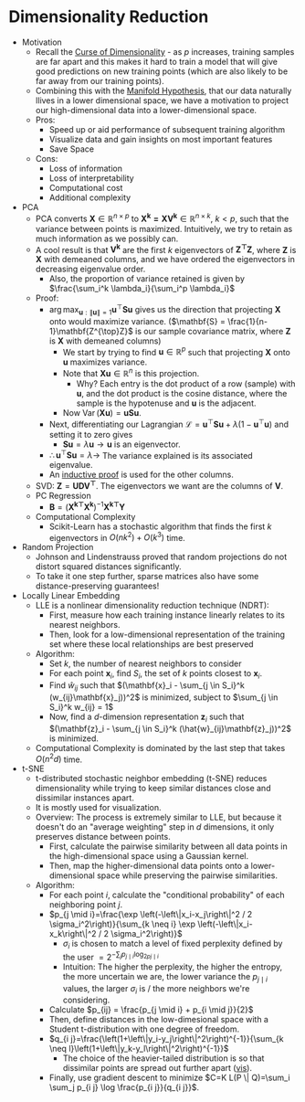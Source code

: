 # Dimensionality Reduction

- Motivation
  - Recall the [Curse of Dimensionality](../../dl/27_misc/notes.md) - as $p$ increases, training samples are far apart and this makes it hard to train a model that will give good predictions on new training points (which are also likely to be far away from our training points).
  - Combining this with the [Manifold Hypothesis](../../dl/27_misc/notes.md), that our data naturally llives in a lower dimensional space, we have a motivation to project our high-dimensional data into a lower-dimensional space.
  - Pros:
    - Speed up or aid performance of subsequent training algorithm
    - Visualize data and gain insights on most important features
    - Save Space
  - Cons:
    - Loss of information
    - Loss of interpretability
    - Computational cost
    - Additional complexity
- PCA
  - PCA converts $\mathbf{X} \in \mathbb{R}^{n \times p}$ to $\mathbf{X^k = XV^k} \in \mathbb{R}^{n \times k}$, $k < p$, such that the variance between points is maximized. Intuitively, we try to retain as much information as we possibly can. 
  - A cool result is that $\mathbf{V^k}$ are the first $k$ eigenvectors of $\mathbf{Z^{\top}}{\mathbf{Z}}$, where $\mathbf{Z}$ is $\mathbf{X}$ with demeaned columns, and we have ordered the eigenvectors in decreasing eigenvalue order. 
    - Also, the proportion of variance retained is given by $\frac{\sum_i^k \lambda_i}{\sum_i^p \lambda_i}$
  - Proof:
    - $\arg\max _{\mathbf{u}:\|\mathbf{u}\|=1} \mathbf{u}^{\top} \mathbf{S u}$ gives us the direction that projecting $\mathbf{X}$ onto would maximize variance. ($\mathbf{S} = \frac{1}{n-1}\mathbf{Z^{\top}Z}$ is our sample covariance matrix, where $\mathbf{Z}$ is $\mathbf{X}$ with demeaned columns)
      - We start by trying to find $\mathbf{u} \in \mathbb{R}^p$ such that projecting $\mathbf{X}$ onto $\mathbf{u}$ maximizes variance. 
      - Note that $\mathbf{Xu} \in \mathbb{R}^n$ is this projection. 
        - Why? Each entry is the dot product of a row (sample) with $\mathbf{u}$, and the dot product is the cosine distance, where the sample is the hypotenuse and $\mathbf{u}$ is the adjacent. 
      - Now $\operatorname{Var}(\mathbf{Xu}) = \mathbf{uSu}$.
    - Next, differentiating our Lagrangian $\mathcal{L}=\mathbf{u}^{\top} \mathbf{S u}+\lambda\left(1-\mathbf{u}^{\top} \mathbf{u}\right)$ and setting it to zero gives
      - $\mathbf{Su} = \lambda\mathbf{u} \rightarrow \mathbf{u}$ is an eigenvector.
    - $\therefore \mathbf{u}^{\top} \mathbf{S u} = \lambda \rightarrow$ The variance explained is its associated eigenvalue. 
    - An [inductive proof](https://rich-d-wilkinson.github.io/MATH3030/4.2-pca-a-formal-description-with-proofs.html) is used for the other columns. 
  - SVD: $\mathbf{Z} = \mathbf{UDV^{\top}}$. The eigenvectors we want are the columns of $\mathbf{V}$. 
  - PC Regression
    - $\mathbf{B} = (\mathbf{X^{k\top}X^k})^{-1}\mathbf{X^{k\top}Y}$
  - Computational Complexity
    - Scikit-Learn has a stochastic algorithm that finds the first $k$ eigenvectors in $O(nk^2) + O(k^3)$ time. 
- Random Projection
  - Johnson and Lindenstrauss proved that random projections do not distort squared distances significantly. 
  - To take it one step further, sparse matrices also have some distance-preserving guarantees!
- Locally Linear Embedding
  - LLE is a nonlinear dimensionality reduction technique (NDRT):
    - First, measure how each training instance linearly relates to its nearest neighbors.
    - Then, look for a low-dimensional representation of the training set where these local relationships are best preserved
  - Algorithm:
    - Set $k$, the number of nearest neighbors to consider
    - For each point $\mathbf{x}_i$, find $S_i$, the set of $k$ points closest to $\mathbf{x}_i$.
    - Find $\hat{w}_{ij}$ such that $(\mathbf{x}_i - \sum_{j \in S_i}^k (w_{ij}\mathbf{x}_j))^2$ is minimized, subject to $\sum_{j \in S_i}^k w_{ij} = 1$
    - Now, find a $d$-dimension representation $\mathbf{z}_i$ such that $(\mathbf{z}_i - \sum_{j \in S_i}^k (\hat{w}_{ij}\mathbf{z}_j))^2$ is minimized.
  - Computational Complexity is dominated by the last step that takes $O(n^2d)$ time.
- t-SNE
  - t-distributed stochastic neighbor embedding (t-SNE) reduces dimensionality while trying to keep similar distances close and dissimilar instances apart.
  - It is mostly used for visualization.
  - Overview: The process is extremely similar to LLE, but because it doesn't do an "average weighting" step in $d$ dimensions, it only preserves distance between points. 
    - First, calculate the pairwise similarity between all data points in the high-dimensional space using a Gaussian kernel.
    - Then, map the higher-dimensional data points onto a lower-dimensional space while preserving the pairwise similarities. 
  - Algorithm:
    - For each point $i$, calculate the "conditional probability" of each neighboring point $j$. 
    - $p_{j \mid i}=\frac{\exp \left(-\left\|x_i-x_j\right\|^2 / 2 \sigma_i^2\right)}{\sum_{k \neq i} \exp \left(-\left\|x_i-x_k\right\|^2 / 2 \sigma_i^2\right)}$
      - $\sigma_i$ is chosen to match a level of fixed perplexity defined by the user $= 2^{-\sum_j p_{j \mid i} \log_{2 p j \mid i}}$
      - Intuition: The higher the perplexity, the higher the entropy, the more uncertain we are, the lower variance the $p_{j \mid i}$ values, the larger $\sigma_i$ is / the more neighbors we're considering. 
    - Calculate $p_{ij} = \frac{p_{j \mid i} + p_{i \mid j}}{2}$
    - Then, define distances in the low-dimesional space with a Student t-distribution with one degree of freedom.
    - $q_{i j}=\frac{\left(1+\left\|y_i-y_j\right\|^2\right)^{-1}}{\sum_{k \neq l}\left(1+\left\|y_k-y_l\right\|^2\right)^{-1}}$
      - The choice of the heavier-tailed distribution is so that dissimilar points are spread out further apart ([vis](https://www.linkedin.com/posts/avi-chawla_why-t-sne-algorithm-uses-t-distribution-instead-activity-7206974556593410048-wbIM/)).
    - Finally, use gradient descent to minimize $C=K L(P \| Q)=\sum_i \sum_j p_{i j} \log \frac{p_{i j}}{q_{i j}}$.
